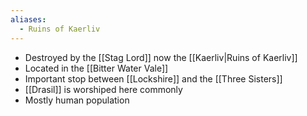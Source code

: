 ```yaml
---
aliases:
  - Ruins of Kaerliv
---
```

- Destroyed by the [[Stag Lord]] now the [[Kaerliv|Ruins of Kaerliv]]
- Located in the [[Bitter Water Vale]]
- Important stop between [[Lockshire]] and the [[Three Sisters]]
- [[Drasil]] is worshiped here commonly
- Mostly human population
